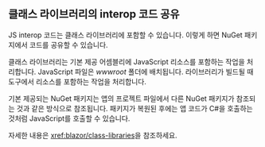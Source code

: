 ## <a name="share-interop-code-in-a-class-library"></a>클래스 라이브러리의 interop 코드 공유

JS interop 코드는 클래스 라이브러리에 포함할 수 있습니다. 이렇게 하면 NuGet 패키지에서 코드를 공유할 수 있습니다.

클래스 라이브러리는 기본 제공 어셈블리에 JavaScript 리소스를 포함하는 작업을 처리합니다. JavaScript 파일은 *wwwroot* 폴더에 배치됩니다. 라이브러리가 빌드될 때 도구에서 리소스를 포함하는 작업을 처리합니다.

기본 제공되는 NuGet 패키지는 앱의 프로젝트 파일에서 다른 NuGet 패키지가 참조되는 것과 같은 방식으로 참조됩니다. 패키지가 복원된 후에는 앱 코드가 C#을 호출하는 것처럼 JavaScript를 호출할 수 있습니다.

자세한 내용은 <xref:blazor/class-libraries>을 참조하세요.
